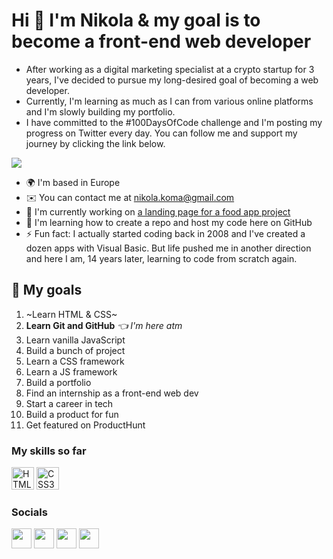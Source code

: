 # Hi 👋 I'm Nikola & my goal is to become a front-end web developer

* After working as a digital marketing specialist at a crypto startup for 3 years, I've decided to pursue my long-desired goal of becoming a web developer. 
* Currently, I'm learning as much as I can from various online platforms and I'm slowly building my portfolio. 
* I have committed to the #100DaysOfCode challenge and I'm posting my progress on Twitter every day. You can follow me and support my journey by clicking the link below.

<a href="https://www.twitter.com/kom42ec" target="_blank" rel="noreferrer"><img
src="https://img.shields.io/twitter/follow/kom42ec?logo=twitter&style=for-the-badge&color=0891b2&labelColor=1c1917"
/></a>

* 🌍  I'm based in Europe
* ✉️  You can contact me at [nikola.koma@gmail.com](mailto:nikola.koma@gmail.com)
* 🚀  I'm currently working on [a landing page for a food app project](http://https://omnifood-kom42ec.netlify.app/)
* 🧠  I'm learning how to create a repo and host my code here on GitHub
* ⚡  Fun fact: I actually started coding back in 2008 and I've created a dozen apps with Visual Basic. But life pushed me in another direction and here I am, 14 years later, learning to code from scratch again.


## 🎯 My goals
1. ~Learn HTML & CSS~ 
2. **Learn Git and GitHub** *👈 I'm here atm*
3. Learn vanilla JavaScript
4. Build a bunch of project
5. Learn a CSS framework
6. Learn a JS framework
7. Build a portfolio
8. Find an internship as a front-end web dev
9. Start a career in tech
10. Build a product for fun
11. Get featured on ProductHunt

### My skills so far

<p align="left">
<a href="https://developer.mozilla.org/en-US/docs/Glossary/HTML5" target="_blank" rel="noreferrer"><img src="https://raw.githubusercontent.com/danielcranney/readme-generator/main/public/icons/skills/html5-colored.svg" width="36" height="36" alt="HTML5" /></a>
<a href="https://www.w3.org/TR/CSS/#css" target="_blank" rel="noreferrer"><img src="https://raw.githubusercontent.com/danielcranney/readme-generator/main/public/icons/skills/css3-colored.svg" width="36" height="36" alt="CSS3" /></a>
</p>

### Socials

<p align="left"> <a href="https://www.codepen.io/kom42ec" target="_blank" rel="noreferrer"><img src="https://raw.githubusercontent.com/danielcranney/readme-generator/main/public/icons/socials/codepen.svg" width="32" height="32" /></a> <a href="https://www.github.com/kom42ec" target="_blank" rel="noreferrer"><img src="https://raw.githubusercontent.com/danielcranney/readme-generator/main/public/icons/socials/github.svg" width="32" height="32" /></a> <a href="https://www.linkedin.com/in/nikolakomazec" target="_blank" rel="noreferrer"><img src="https://raw.githubusercontent.com/danielcranney/readme-generator/main/public/icons/socials/linkedin.svg" width="32" height="32" /></a> <a href="https://www.twitter.com/kom42ec" target="_blank" rel="noreferrer"><img src="https://raw.githubusercontent.com/danielcranney/readme-generator/main/public/icons/socials/twitter.svg" width="32" height="32" /></a></p>
